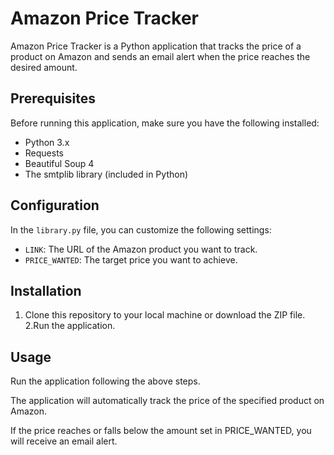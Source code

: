 # Amazon Price Tracker

Amazon Price Tracker is a Python application that tracks the price of a product on Amazon and sends an email alert when the price reaches the desired amount.

## Prerequisites

Before running this application, make sure you have the following installed:

- Python 3.x
- Requests
- Beautiful Soup 4
- The smtplib library (included in Python)

## Configuration

In the `library.py` file, you can customize the following settings:

- `LINK`: The URL of the Amazon product you want to track.
- `PRICE_WANTED`: The target price you want to achieve.

## Installation

1. Clone this repository to your local machine or download the ZIP file.
2.Run the application.

## Usage
Run the application following the above steps.

The application will automatically track the price of the specified product on Amazon.

If the price reaches or falls below the amount set in PRICE_WANTED, you will receive an email alert.
